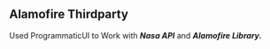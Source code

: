 ## Alamofire Thirdparty

Used ProgrammaticUI to Work with ***Nasa API*** and ***Alamofire Library.***
